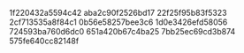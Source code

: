 1f220432a5594c42
aba2c90f2526bd17
22f25f95b83f5323
2cf713535a8f84c1
0b56e58257bee3c6
1d0e3426efd58056
724593ba760d6dc0
651a420b67c4ba25
7bb25ec69cd3b874
575fe640cc82148f
